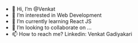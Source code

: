 - 👋 Hi, I’m @Venkat
- 👀 I’m interested in Web Development
- 🌱 I’m currently learning React JS
- 💞️ I’m looking to collaborate on ...
- 📫 How to reach me? Linkedin: Venkat Gadiyakari

<!---
Venkat8791/Venkat8791 is a ✨ special ✨ repository because its `README.md` (this file) appears on your GitHub profile.
You can click the Preview link to take a look at your changes.
--->
